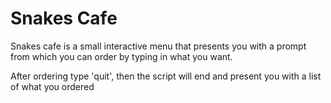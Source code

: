 # Snakes Cafe

Snakes cafe is a small interactive menu that presents you with a prompt from which you can order by typing in what you want.

After ordering type 'quit', then the script will end and present you with a list of what you ordered